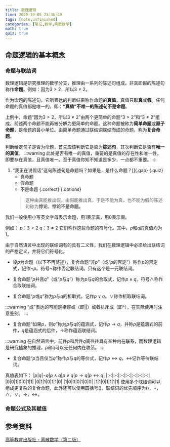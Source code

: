 ```yaml
---
title: 数理逻辑
time: 2020-10-05 23:36:40
tags: [note,unfinished]
categories: [笔记,数学,离散数学]
math: true
quiz: true
---
```


## 命题逻辑的基本概念
### 命题与联结词
数理逻辑是研究推理的数学分支，推理由一系列的陈述句组成。非真即假的陈述句称作**命题**。例如：因为$3>2$，所以$3\not=2$。

作为命题的陈述句，它所表达的判断结果称作命题的**真值**。真值只取**真**或**假**。任何命题的真值都是唯一的。即：**“真值”不唯一的陈述句不是命题**。

上例中，命题“因为$3>2$，所以$3\not=2$”由两个更简单的命题“$3>2$”和“$3\not=2$”组成。前述两个命题不能再被分解为更简单的命题。这种命题被称为**简单命题**或**原子命题**，是命题的最小单位。由简单命题通过联结词联结而成的命题，称为**复合命题**。

判断给定句子是否为命题，首先应该判断它是否为**陈述句**，其次判断它是否有**唯一的真值**。
:::warning
此处是否有唯一的真值，重要的是真值的存在性和唯一性。即要存在真值，且真值唯一。至于真值你知不知道是多少，一点都不重要。
:::
1. “我正在说假话”这句陈述句是命题吗？如果是，是什么命题？[]{.gap} {.quiz}
    - 真命题
    - 假命题
    - 不是命题 {.correct}
{.options}
    > 这种由真能推出假，由假能推出真，于是不能为真，也不能为假的陈述句称为**悖论**。**悖论不是命题。**


我们一般使用小写英文字母表示命题，用1表示真，用0表示假。

例如：
$p$：$3>2$
$q$：$3\not=2$
它们称作这些命题的符号化。其中，$p$和$q$的真值均为1。

由于自然语言中出现的联结词有的具有二义性，我们在数理逻辑中必须给出联结词的严格定义，并将它们符号化。
+ 设$p$为命题（以下不再赘述），复合命题“非$p$”（或“$p$的否定”）称作$p$的否定式，记作$\lnot p$。符号$\lnot$称作否定联结词。只有这个是一元联结词。

+ 复合命题“$p$并且$q$”（或“$p$与$q$”）称为$p$与$q$的合取式，记作$p\land q$。符号$\land$称作合取联结词。

+ 复合命题“$p$或$q$”称为$p$与$q$的析取式，记作$p\lor q$。$\lor$称作析取联结词。

:::warning
“或”表达的可能是相容或（即||）或者排斥或（即^），在实际使用时注意鉴别。
:::

+ 复合命题“如果$p$，则$q$”称为$p$与$q$的蕴涵式，记作$p\to q$，并称$p$是蕴涵式的前件，$q$是蕴涵式的后件，$\to$称作蕴涵联结词。

:::warning
在自然语言中，前件$p$和后件$q$间往往具有某种内在联系，而数理逻辑是研究抽象的推理，$p$和$q$可以无任何内在联系。
:::

+ 复合命题“$p$当且仅当$q$”称作$p$与$q$的等价式，记作$p\leftrightarrow q$，$\leftrightarrow$记作等价联结词。

真值表如下：
|$p$|$q$|$\lnot q$|$p\land q$|$p\lor q$|$p\to q$|$p\leftrightarrow q$|
|:-:|:-:|:-:|:-:|:-:|:-:|:-:|
|0|0|1|0|0|1|1|
|0|1|1|0|1|1|0|
|1|0|0|0|1|0|0|
|1|1|0|1|1|1|1|
使用多个联结词可以组成更复杂的复合命题，此外还可以使用圆括号$()$。联结词的优先顺序为$()$，$\lnot$，$\land$，$\lor$，$\to$，$\leftrightarrow$。

### 命题公式及其赋值





















## 参考资料
[高等教育出版社 - 离散数学（第二版）](http://www.hep.edu.cn/book/details?uuid=92edf222-14a4-1000-973c-3fafc67de19c)